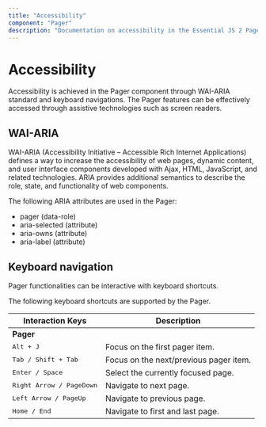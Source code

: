 ```yaml
---
title: "Accessibility"
component: "Pager"
description: "Documentation on accessibility in the Essential JS 2 Pager control, featuring WAI-ARIA standards and keyboard navigation."
---
```


# Accessibility

Accessibility is achieved in the Pager component through WAI-ARIA standard and keyboard navigations.  The Pager features can be effectively accessed through assistive technologies such as screen readers.

## WAI-ARIA

WAI-ARIA (Accessibility Initiative – Accessible Rich Internet Applications) defines a way to increase the accessibility of web pages, dynamic content, and user interface components developed with Ajax, HTML, JavaScript, and related technologies. ARIA provides additional semantics to describe the role, state, and functionality of web components.

The following ARIA attributes are used in the Pager:
* pager (data-role)
* aria-selected (attribute)
* aria-owns (attribute)
* aria-label (attribute)

## Keyboard navigation

Pager functionalities can be interactive with keyboard shortcuts.

The following keyboard shortcuts are supported by the Pager.

Interaction Keys | Description
-----|-----
<b>Pager</b>||
<kbd>Alt + J</kbd> | Focus on the first pager item.
<kbd>Tab / Shift + Tab</kbd> | Focus on the next/previous pager item.
<kbd>Enter / Space</kbd> | Select the currently focused page.
<kbd>Right Arrow / PageDown</kbd> | Navigate to next page.
<kbd>Left Arrow / PageUp</kbd> | Navigate to previous page.
<kbd>Home / End</kbd> | Navigate to first and last page.
